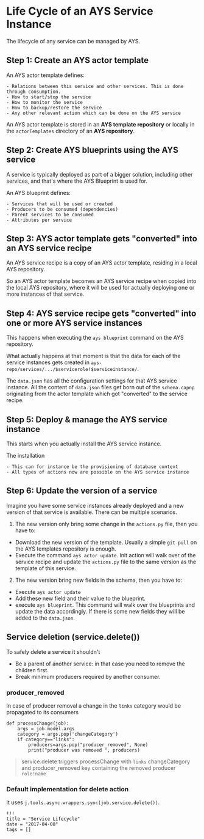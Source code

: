# Life Cycle of an AYS Service Instance

The lifecycle of any service can be managed by AYS.

## Step 1: Create an AYS actor template

An AYS actor template defines:

```
- Relations between this service and other services. This is done through consumption.
- How to start/stop the service
- How to monitor the service
- How to backup/restore the service
- Any other relevant action which can be done on the AYS service
```

An AYS actor template is stored in an **AYS template repository** or locally in the `actorTemplates` directory of an **AYS repository**.

## Step 2: Create AYS blueprints using the AYS service

A service is typically deployed as part of a bigger solution, including other services, and that's where the AYS Blueprint is used for.

An AYS blueprint defines:

```
- Services that will be used or created
- Producers to be consumed (dependencies)
- Parent services to be consumed
- Attributes per service
```

## Step 3: AYS actor template gets "converted" into an AYS service recipe

An AYS service recipe is a copy of an AYS actor template, residing in a local AYS repository.

So an AYS actor template becomes an AYS service recipe when copied into the local AYS repository, where it will be used for actually deploying one or more instances of that service.

## Step 4: AYS service recipe gets "converted" into one or more AYS service instances

This happens when executing the `ays blueprint` command on the AYS repository.

What actually happens at that moment is that the data for each of the service instances gets created in `ays-repo/services/.../$servicerole!$serviceinstance/`.

The `data.json` has all the configuration settings for that AYS service instance. All the content of  `data.json` files get born out of the `schema.capnp` originating from the actor template which got "converted" to the service recipe.

## Step 5: Deploy & manage the AYS service instance

This starts when you actually install the AYS service instance.

The installation

```
- This can for instance be the provisioning of database content
- All types of actions now are possible on the AYS service instance
```

## Step 6: Update the version of a service

Imagine you have some service instances already deployed and a new version of that service is available. There can be multiple scenarios.

1. The new version only bring some change in the `actions.py` file, then you have to:

  - Download the new version of the template. Usually a simple `git pull` on the AYS templates repository is enough.
  - Execute the command `ays actor update`. Init action will walk over of the service recipe and update the `actions.py` file to the same version as the template of this service.

2. The new version bring new fields in the schema, then you have to:

  - Execute `ays actor update` 
  - Add these new field and their value to the blueprint.
  - execute `ays blueprint`. This command will walk over the blueprints and update the data accordingly. If there is some new fields they will be added to the `data.json`.


## Service deletion (service.delete())
To safely delete a service it shouldn't 
 - Be a parent of another service: in that case you need to remove the children first.
 - Break minimum producers required by another consumer.

### producer_removed
In case of producer removal a change in the `links` category would be propagated to its consumers

```
def processChange(job):
    args = job.model.args
    category = args.pop('changeCategory')
    if category=="links":
        producers=args.pop("producer_removed", None)
        print("producer was removed ", producers)
```

> service.delete triggers processChange with `links` changeCategory and producer_removed key containing the removed producer `role!name`
### Default implementation for delete action
It uses `j.tools.async.wrappers.sync(job.service.delete())`.

```
!!!
title = "Service Lifecycle"
date = "2017-04-08"
tags = []
```
